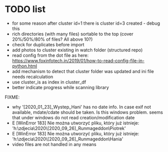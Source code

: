 TODO list
==========

- for some reason after cluster id=1 there is cluster id=3 created - debug this
- rich directories (with many files) sortable to the top (cover 20%/50%/80% of files? All above 10?)
- check for duplicates before import
- add photos to cluster existing in watch folder (structured repo)
- read config from the dot file as here: https://www.foxinfotech.in/2019/01/how-to-read-config-file-in-python.html
- add mechanism to detect that cluster folder was updated and ini file needs recalculation
- use cluster_is as index in cluster_df
- better indicate progress while scanning library

FIXME:
- why '[2020_01_23]_Wystep_Hani' has no date info. In case exif not available, mdate/cdate should be taken. Is this windows problem.
seems that under windows do not read creation/modification date
- E [WinError 183] Nie można utworzyć pliku, który już istnieje: 'h:\\zdjecia\\2020\\[2020_09_26]_Runmageddon\\Piotrek'
- E [WinError 183] Nie można utworzyć pliku, który już istnieje: 'h:\\zdjecia\\2020\\[2020_09_26]_Runmageddon\\Hania'
- video files are not handled in any means

